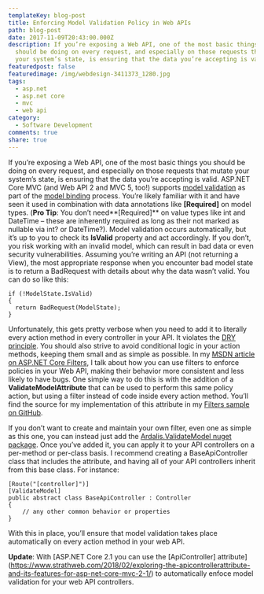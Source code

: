```yaml
---
templateKey: blog-post
title: Enforcing Model Validation Policy in Web APIs
path: blog-post
date: 2017-11-09T20:43:00.000Z
description: If you’re exposing a Web API, one of the most basic things you
  should be doing on every request, and especially on those requests that mutate
  your system’s state, is ensuring that the data you’re accepting is valid.
featuredpost: false
featuredimage: /img/webdesign-3411373_1280.jpg
tags:
  - asp.net
  - asp.net core
  - mvc
  - web api
category:
  - Software Development
comments: true
share: true
---
```

If you’re exposing a Web API, one of the most basic things you should be doing on every request, and especially on those requests that mutate your system’s state, is ensuring that the data you’re accepting is valid. ASP.NET Core MVC (and Web API 2 and MVC 5, too!) supports [model validation](https://docs.microsoft.com/en-us/aspnet/core/mvc/models/validation) as part of the [model binding](https://docs.microsoft.com/en-us/aspnet/core/mvc/models/model-binding) process. You’re likely familiar with it and have seen it used in combination with data annotations like **\[Required]** on model types. (**Pro Tip**: You don’t need**\[Required]** on value types like int and DateTime – these are inherently required as long as their not marked as nullable via int? or DateTime?). Model validation occurs automatically, but it’s up to you to check its **IsValid** property and act accordingly. If you don’t, you risk working with an invalid model, which can result in bad data or even security vulnerabilities. Assuming you’re writing an API (not returning a View), the most appropriate response when you encounter bad model state is to return a BadRequest with details about why the data wasn’t valid. You can do so like this:

```
if (!ModelState.IsValid)
{
  return BadRequest(ModelState);
}
```

Unfortunately, this gets pretty verbose when you need to add it to literally every action method in every controller in your API. It violates the [DRY principle](http://deviq.com/don-t-repeat-yourself/). You should also strive to avoid conditional logic in your action methods, keeping them small and as simple as possible. In my [MSDN article on ASP.NET Core Filters](https://ardalis.com/real-world-aspnet-core-mvc-filters), I talk about how you can use filters to enforce policies in your Web API, making their behavior more consistent and less likely to have bugs. One simple way to do this is with the addition of a **ValidateModelAttribute** that can be used to perform this same policy action, but using a filter instead of code inside every action method. You’ll find the source for my implementation of this attribute in my [Filters sample on GitHub](https://github.com/ardalis/GettingStartedWithFilters).

If you don’t want to create and maintain your own filter, even one as simple as this one, you can instead just add the [Ardalis.ValidateModel nuget package](https://www.nuget.org/packages/Ardalis.ValidateModel). Once you’ve added it, you can apply it to your API controllers on a per-method or per-class basis. I recommend creating a BaseApiController class that includes the attribute, and having all of your API controllers inherit from this base class. For instance:

```
[Route("[controller]")]
[ValidateModel]
public abstract class BaseApiController : Controller
{
    // any other common behavior or properties
}
```

With this in place, you’ll ensure that model validation takes place automatically on every action method in your web API.

**Update**: With [ASP.NET Core 2.1 you can use the \[ApiController] attribute](https://www.strathweb.com/2018/02/exploring-the-apicontrollerattribute-and-its-features-for-asp-net-core-mvc-2-1/) to automatically enfoce model validation for your web API controllers.